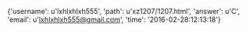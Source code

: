 {'username': u'lxhlxhlxh555', 'path': u'xz1207/1207.html', 'answer': u'C', 'email': u'lxhlxhlxh555@gmail.com', 'time': '2016-02-28:12:13:18'}